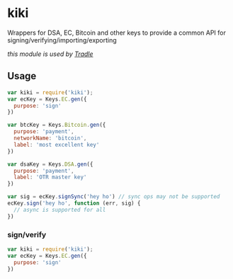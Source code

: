 # kiki

Wrappers for DSA, EC, Bitcoin and other keys to provide a common API for signing/verifying/importing/exporting

_this module is used by [Tradle](https://github.com/tradle/about/wiki)_

## Usage

```js
var kiki = require('kiki');
var ecKey = Keys.EC.gen({
  purpose: 'sign'
})

var btcKey = Keys.Bitcoin.gen({
  purpose: 'payment',
  networkName: 'bitcoin',
  label: 'most excellent key'
})

var dsaKey = Keys.DSA.gen({
  purpose: 'payment',
  label: 'OTR master key'
})

var sig = ecKey.signSync('hey ho') // sync ops may not be supported
ecKey.sign('hey ho', function (err, sig) {
  // async is supported for all
})
```

### sign/verify

```js
var kiki = require('kiki');
var ecKey = Keys.EC.gen({
  purpose: 'sign'
})

```
